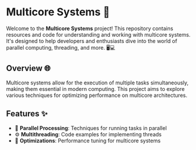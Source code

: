 # Multicore Systems 🚀

Welcome to the **Multicore Systems** project! This repository contains resources and code for understanding and working with multicore systems. It's designed to help developers and enthusiasts dive into the world of parallel computing, threading, and more. 🖥️💻


## Overview 🌐

Multicore systems allow for the execution of multiple tasks simultaneously, making them essential in modern computing. This project aims to explore various techniques for optimizing performance on multicore architectures.

## Features ✨

- 🧵 **Parallel Processing**: Techniques for running tasks in parallel
- ⚙️ **Multithreading**: Code examples for implementing threads
- 🔧 **Optimizations**: Performance tuning for multicore systems

